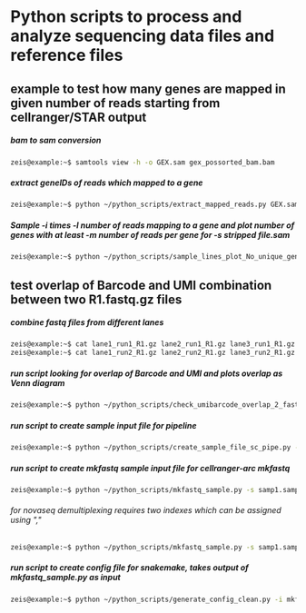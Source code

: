 # Python scripts to process and analyze sequencing data files and reference files

## example to test how many genes are mapped in given number of reads starting from cellranger/STAR output 
##### bam to sam conversion 
``` bash
zeis@example:~$ samtools view -h -o GEX.sam gex_possorted_bam.bam
```
##### extract geneIDs of reads which mapped to a gene
``` bash
zeis@example:~$ python ~/python_scripts/extract_mapped_reads.py GEX.sam
```
##### Sample -i times -l number of reads mapping to a gene and plot number of genes with at least -m number of reads per gene for -s stripped file.sam 
``` bash  
zeis@example:~$ python ~/python_scripts/sample_lines_plot_No_unique_genes.py -i 10 -l 1000000 -m 5 -s GEX_stripped.sam
```

## test overlap of Barcode and UMI combination between two R1.fastq.gz files
##### combine fastq files from different lanes
``` bash 
zeis@example:~$ cat lane1_run1_R1.gz lane2_run1_R1.gz lane3_run1_R1.gz > run1_R1_fastq.gz
zeis@example:~$ cat lane1_run2_R1.gz lane2_run2_R1.gz lane3_run2_R1.gz > run2_R1_fastq.gz
```

##### run script looking for overlap of Barcode and UMI and plots overlap as Venn diagram 
``` bash
zeis@example:~$ python ~/python_scripts/check_umibarcode_overlap_2_fastq.py run1_R1_fastq.gz run2_R1_fastq.gz
``` 

##### run script to create sample input file for pipeline
``` bash
zeis@example:~$ python ~/python_scripts/create_sample_file_sc_pipe.py -s sample1.sample2.sample3.sample -l 12.12.12.12 -f 1.1.1.1

```

##### run script to create mkfastq sample input file for cellranger-arc mkfastq
 
``` bash
zeis@example:~$ python ~/python_scripts/mkfastq_sample.py -s samp1.samp2.samp3.samp4 -l 12.12.12.12 -i S1-A1.S1-A2.S1-A3.S1-A4 -f 1.1.1.1 -n flowcell_nam
```
###### for novaseq demultiplexing requires two indexes which can be assigned using ","
``` bash
zeis@example:~$ python ~/python_scripts/mkfastq_sample.py -s samp1.samp2.samp3.samp4 -l 12.12.12.12 -i S1-TT-A1.S1-TT-A2.S1-TT-A3.S1-TT-A4.TTCTCGATGA,GTGCCCGACA -f 1.1.1.1 -n flowcell_nam -m SI-NA-H8.SI-NA-B9.SI-NA-C9.SI-NA-F10      
```
##### run script to create config file for snakemake, takes output of mkfastq_sample.py as input
``` bash
zeis@example:~$ python ~/python_scripts/generate_config_clean.py -i mkfastq_samples.tsv -b buckets/zeis -w 3M-february-2018.txt
``` 
  	 
